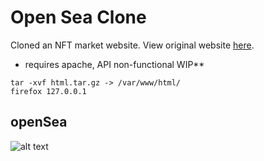 # Open Sea Clone
Cloned an NFT market website. View original website [here](https://opensea.io/).



* requires apache, API non-functional WIP**
```git clone https://github.com/c4pt000/OpenSea-Clone
tar -xvf html.tar.gz -> /var/www/html/
firefox 127.0.0.1
```




## openSea
![alt text](https://raw.githubusercontent.com/c4pt000/OpenSea-Clone/main/opensea.png "OpenSea")

